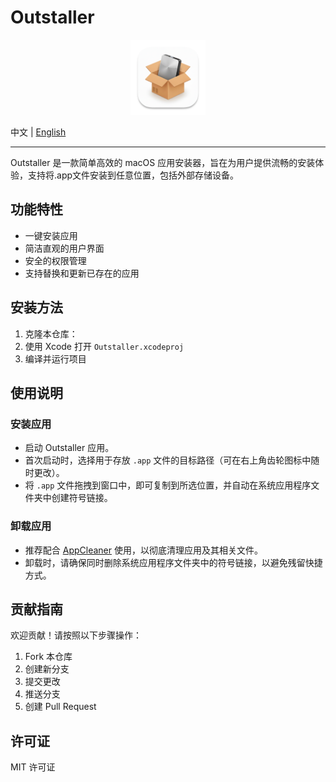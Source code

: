 # Outstaller

<p align="center">
    <img src="Outstaller.png" alt="Logo" width="120" />
</p>

中文 | [English](./README_EN.md)
<hr/>

Outstaller 是一款简单高效的 macOS 应用安装器，旨在为用户提供流畅的安装体验，支持将.app文件安装到任意位置，包括外部存储设备。

## 功能特性

- 一键安装应用
- 简洁直观的用户界面
- 安全的权限管理
- 支持替换和更新已存在的应用

## 安装方法

1. 克隆本仓库：
2. 使用 Xcode 打开 `Outstaller.xcodeproj`
3. 编译并运行项目
## 使用说明

### 安装应用

- 启动 Outstaller 应用。
- 首次启动时，选择用于存放 `.app` 文件的目标路径（可在右上角齿轮图标中随时更改）。
- 将 `.app` 文件拖拽到窗口中，即可复制到所选位置，并自动在系统应用程序文件夹中创建符号链接。

### 卸载应用

- 推荐配合 [AppCleaner](https://freemacsoft.net/appcleaner/) 使用，以彻底清理应用及其相关文件。
- 卸载时，请确保同时删除系统应用程序文件夹中的符号链接，以避免残留快捷方式。

## 贡献指南

欢迎贡献！请按照以下步骤操作：

1. Fork 本仓库
2. 创建新分支
3. 提交更改
4. 推送分支
5. 创建 Pull Request

## 许可证

MIT 许可证